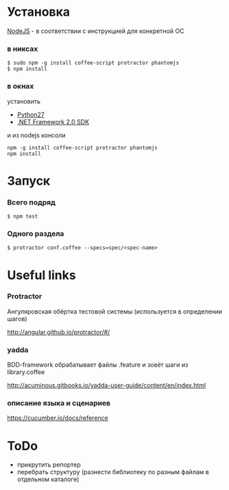 # Установка

[NodeJS](https://nodejs.org/) - в соответствии с инструкцией для конкретной ОС

### в никсах
```
$ sudo npm -g install coffee-script protractor phantomjs
$ npm install
```
### в окнах

установить
* [Python27](https://www.python.org/downloads/release/python-2710/)
* [.NET Framework 2.0 SDK](http://www.microsoft.com/en-us/download/confirmation.aspx?id=19988)

и из nodejs консоли
```
npm -g install coffee-script protractor phantomjs
npm install
```

# Запуск

### Всего подряд
```
$ npm test
```
### Одного раздела
```
$ protractor conf.coffee --specs=spec/<spec-name>
```

# Useful links

### Protractor
  Ангуляровская обёртка тестовой системы (используется в определении шагов)

http://angular.github.io/protractor/#/

### yadda
  BDD-framework обрабатывает файлы .feature и зовёт шаги из library.coffee

http://acuminous.gitbooks.io/yadda-user-guide/content/en/index.html

### описание языка и сценариев
https://cucumber.io/docs/reference


# ToDo

* прикрутить репортер
* перебрать структуру (разнести библиотеку по разным файлам в отдельном каталоге)
